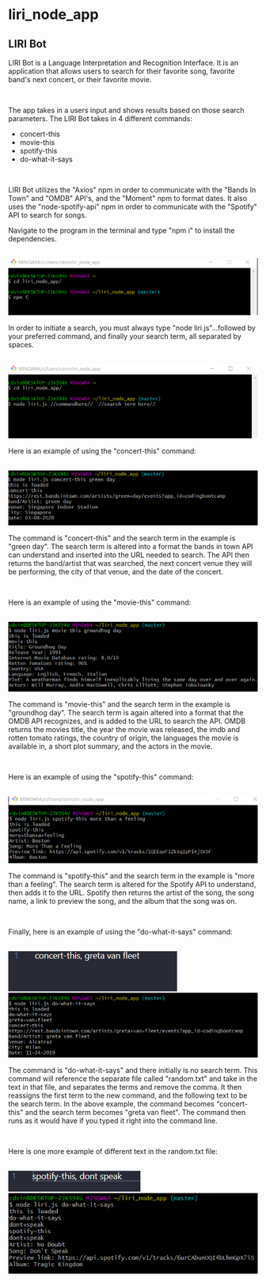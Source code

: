 # liri_node_app

<h2> LIRI Bot </h2>

<p>LIRI Bot is a Language Interpretation and Recognition Interface. It is an application that allows users to search for their favorite song, favorite band's next concert, or their favorite movie.</p><br>

<p>The app takes in a users input and shows results based on those search parameters. The LIRI Bot takes in 4 different commands:<ul><li>concert-this</li><li>movie-this</li><li>spotify-this</li><li>do-what-it-says</li></ul><br>
<p>LIRI Bot utilizes the "Axios" npm in order to communicate with the "Bands In Town" and "OMDB" API's, and the "Moment" npm to format dates. It also uses the "node-spotify-api" npm in order to communicate with the "Spotify" API to search for songs.</p>

<p>Navigate to the program in the terminal and type "npm i" to install the dependencies.</p><br>
<img src="images/install.png"><br>

<p>In order to initiate a search, you must always type "node liri.js"...followed by your preferred command, and finally your search term, all separated by spaces.</p><br>
<img src="images/example.png"><br>

<p>Here is an example of using the "concert-this" command: </p><br>
<img src="images/concert.png"><br>
<p>The command is "concert-this" and the search term in the example is "green day". The search term is altered into a format the bands in town API can understand and inserted into the URL needed to search. The API then returns the band/artist that was searched, the next concert venue they will be performing, the city of that venue, and the date of the concert.</p><br>

<p>Here is an example of using the "movie-this" command: </p><br>
<img src="images/movie.png"><br>
<p>The command is "movie-this" and the search term in the example is "groundhog day". The search term is again altered into a format that the OMDB API recognizes, and is added to the URL to search the API. OMDB returns the movies title, the year the movie was released, the imdb and rotten tomato ratings, the country of origin, the languages the movie is available in, a short plot summary, and the actors in the movie.</p><br>

<p>Here is an example of using the "spotify-this" command: </p><br>
<img src="images/song.png"><br>
<p>The command is "spotify-this" and the search term in the example is "more than a feeling". The search term is altered for the Spotify API to understand, then adds it to the URL. Spotify then returns the artist of the song, the song name, a link to preview the song, and the album that the song was on.</p><br>

<p> Finally, here is an example of using the "do-what-it-says" command: </p><br>
<img src="images/random.png"><br>
<img src="images/text.png"><br>
<p>The command is "do-what-it-says" and there initially is no search term. This command will reference the separate file called "random.txt" and take in the text in that file, and separates the terms and remove the comma. It then reassigns the first term to the new command, and the following text to be the search term. In the above example, the command becomes "concert-this" and the search term becomes "greta van fleet". The command then runs as it would have if you typed it right into the command line.</p><br>
<p>Here is one more example of different text in the random.txt file: </p><br>
<img src="images/random2.png"><br>
<img src="images/text2.png"><br>